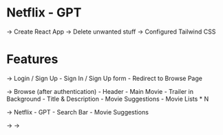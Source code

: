 # Netflix - GPT

 -> Create React App
 -> Delete unwanted stuff
 -> Configured Tailwind CSS

# Features

 -> Login / Sign Up
        - Sign In / Sign Up form
        - Redirect to Browse Page

 -> Browse (after authentication)
        - Header
        - Main Movie
            - Trailer in Background
            - Title & Description
            - Movie Suggestions
                - Movie Lists * N

 -> Netflix - GPT
        - Search Bar
        - Movie Suggestions

 -> 
 -> 
